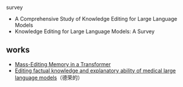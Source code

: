 

survey
- A Comprehensive Study of Knowledge Editing for Large Language Models
- Knowledge Editing for Large Language Models: A Survey




works
- 
- [Mass-Editing Memory in a Transformer](https://arxiv.org/abs/2210.07229)
- [Editing factual knowledge and explanatory ability of medical large language models](https://dl.acm.org/doi/abs/10.1145/3627673.3679673)（德荣的）

